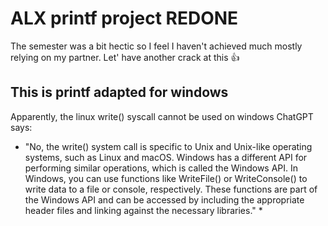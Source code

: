 # ALX printf project REDONE

The semester was a bit hectic so I feel I haven't achieved much mostly relying on my partner. Let' have another crack at this 👍

This is printf adapted for windows
----
Apparently, the linux write() syscall cannot be used on windows 
ChatGPT says:

* "No, the write() system call is specific to Unix and Unix-like operating systems, such as Linux and macOS. Windows has a different API for performing similar operations, which is called the Windows API.
In Windows, you can use functions like WriteFile() or WriteConsole() to write data to a file or console, respectively. These functions are part of the Windows API and can be accessed by including the appropriate header files and linking against the necessary libraries." *